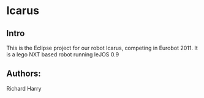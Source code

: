 Icarus
======

Intro
-----

This is the Eclipse project for our robot Icarus, competing in Eurobot 2011. It is a lego NXT based robot running leJOS 0.9

Authors:
--------
Richard
Harry
